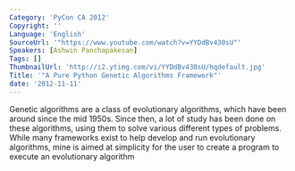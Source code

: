 ```yaml
---
Category: 'PyCon CA 2012'
Copyright: ''
Language: 'English'
SourceUrl: '"https://www.youtube.com/watch?v=YYDdBv430sU"'
Speakers: [Ashwin Panchapakesan]
Tags: []
ThumbnailUrl: 'http://i2.ytimg.com/vi/YYDdBv430sU/hqdefault.jpg'
Title: '"A Pure Python Genetic Algorithms Framework"'
date: '2012-11-11'
---
```

Genetic algorithms are a class of evolutionary algorithms, which have been
around since the mid 1950s. Since then, a lot of study has been done on these
algorithms, using them to solve various different types of problems. While
many frameworks exist to help develop and run evolutionary algorithms, mine is
aimed at simplicity for the user to create a program to execute an
evolutionary algorithm

